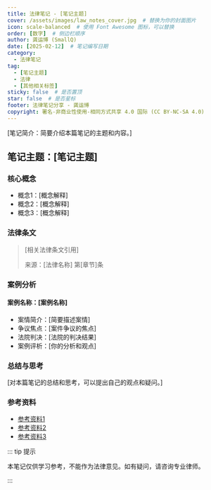 ```yaml
---
title: 法律笔记 - [笔记主题]
cover: /assets/images/law_notes_cover.jpg  # 替换为你的封面图片
icon: scale-balanced  # 使用 Font Awesome 图标，可以替换
order: [数字]  # 侧边栏顺序
author: 龚运博 (SmallQ)
date: [2025-02-12]  # 笔记编写日期
category:
  - 法律笔记
tag:
  - [笔记主题]
  - 法律
  - [其他相关标签]
sticky: false  # 是否置顶
star: false  # 是否星标
footer: 法律笔记分享 - 龚运博
copyright: 署名-非商业性使用-相同方式共享 4.0 国际 (CC BY-NC-SA 4.0)
---
```


[笔记简介：简要介绍本篇笔记的主题和内容。]

<!-- more -->

## 笔记主题：[笔记主题]

### 核心概念

- 概念1：[概念解释]
- 概念2：[概念解释]
- 概念3：[概念解释]

### 法律条文

> [相关法律条文引用]
>
> 来源：[法律名称] 第[章节]条

### 案例分析

#### 案例名称：[案例名称]

- 案情简介：[简要描述案情]
- 争议焦点：[案件争议的焦点]
- 法院判决：[法院的判决结果]
- 案例评析：[你的分析和观点]

### 总结与思考

[对本篇笔记的总结和思考，可以提出自己的观点和疑问。]

### 参考资料

- [参考资料1](链接)
- [参考资料2](链接)
- [参考资料3](链接)

::: tip 提示

本笔记仅供学习参考，不能作为法律意见。如有疑问，请咨询专业律师。

:::